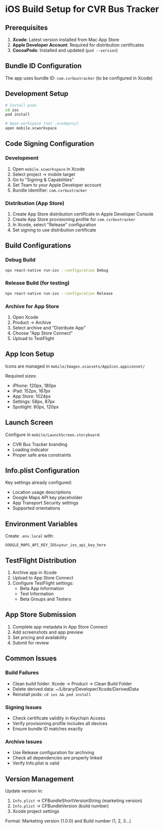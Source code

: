 # iOS Build Setup for CVR Bus Tracker

## Prerequisites

1. **Xcode**: Latest version installed from Mac App Store
2. **Apple Developer Account**: Required for distribution certificates
3. **CocoaPods**: Installed and updated (`pod --version`)

## Bundle ID Configuration

The app uses bundle ID: `com.cvrbustracker` (to be configured in Xcode)

## Development Setup

```bash
# Install pods
cd ios
pod install

# Open workspace (not .xcodeproj)
open mobile.xcworkspace
```

## Code Signing Configuration

### Development
1. Open `mobile.xcworkspace` in Xcode
2. Select project → mobile target
3. Go to "Signing & Capabilities"
4. Set Team to your Apple Developer account
5. Bundle Identifier: `com.cvrbustracker`

### Distribution (App Store)
1. Create App Store distribution certificate in Apple Developer Console
2. Create App Store provisioning profile for `com.cvrbustracker`
3. In Xcode, select "Release" configuration
4. Set signing to use distribution certificate

## Build Configurations

### Debug Build
```bash
npx react-native run-ios --configuration Debug
```

### Release Build (for testing)
```bash
npx react-native run-ios --configuration Release
```

### Archive for App Store
1. Open Xcode
2. Product → Archive
3. Select archive and "Distribute App"
4. Choose "App Store Connect"
5. Upload to TestFlight

## App Icon Setup

Icons are managed in `mobile/Images.xcassets/AppIcon.appiconset/`

Required sizes:
- iPhone: 120px, 180px
- iPad: 152px, 167px  
- App Store: 1024px
- Settings: 58px, 87px
- Spotlight: 80px, 120px

## Launch Screen

Configure in `mobile/LaunchScreen.storyboard`:
- CVR Bus Tracker branding
- Loading indicator
- Proper safe area constraints

## Info.plist Configuration

Key settings already configured:
- Location usage descriptions
- Google Maps API key placeholder
- App Transport Security settings
- Supported orientations

## Environment Variables

Create `.env.local` with:
```
GOOGLE_MAPS_API_KEY_IOS=your_ios_api_key_here
```

## TestFlight Distribution

1. Archive app in Xcode
2. Upload to App Store Connect
3. Configure TestFlight settings:
   - Beta App Information
   - Test Information
   - Beta Groups and Testers

## App Store Submission

1. Complete app metadata in App Store Connect
2. Add screenshots and app preview
3. Set pricing and availability
4. Submit for review

## Common Issues

### Build Failures
- Clean build folder: Xcode → Product → Clean Build Folder
- Delete derived data: ~/Library/Developer/Xcode/DerivedData
- Reinstall pods: `cd ios && pod install`

### Signing Issues
- Check certificate validity in Keychain Access
- Verify provisioning profile includes all devices
- Ensure bundle ID matches exactly

### Archive Issues
- Use Release configuration for archiving
- Check all dependencies are properly linked
- Verify Info.plist is valid

## Version Management

Update version in:
1. `Info.plist` → CFBundleShortVersionString (marketing version)
2. `Info.plist` → CFBundleVersion (build number)
3. Xcode project settings

Format: Marketing version (1.0.0) and Build number (1, 2, 3...)